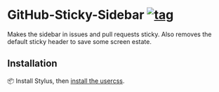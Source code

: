 # GitHub-Sticky-Sidebar [![tag](https://img.shields.io/github/tag/StylishThemes/GitHub-Sticky-Sidebar.svg)](https://github.com/StylishThemes/GitHub-Sticky-Sidebar/tags)

Makes the sidebar in issues and pull requests sticky. Also removes the default sticky header to save some screen estate.

## Installation

📦 Install Stylus, then [install the usercss](https://raw.githubusercontent.com/StylishThemes/GitHub-Sticky-Sidebar/master/github-sticky-sidebar.user.css).
